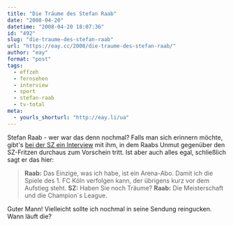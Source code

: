 ```yaml
---
title: "Die Träume des Stefan Raab"
date: "2008-04-20"
datetime: "2008-04-20 18:07:36"
id: "492"
slug: "die-traume-des-stefan-raab"
url: "https://eay.cc/2008/die-traume-des-stefan-raab/"
author: "eay"
format: "post"
tags:
  - effzeh
  - fernsehen
  - interview
  - sport
  - stefan-raab
  - tv-total
meta:
  - yourls_shorturl: "http://eay.li/ua"
---
```


Stefan Raab - wer war das denn nochmal? Falls man sich erinnern möchte, gibt's [bei der SZ ein Interview](http://www.sueddeutsche.de/kultur/artikel/651/167171/) mit ihm, in dem Raabs Unmut gegenüber den SZ-Fritzen durchaus zum Vorschein tritt. Ist aber auch alles egal, schließlich sagt er das hier:

> **Raab:** Das Einzige, was ich habe, ist ein Arena-Abo. Damit ich die Spiele des 1. FC Köln verfolgen kann, der übrigens kurz vor dem Aufstieg steht. **SZ:** Haben Sie noch Träume? **Raab:** Die Meisterschaft und die Champion´s League.

Guter Mann! Vielleicht sollte ich nochmal in seine Sendung reingucken. Wann läuft die?

